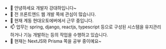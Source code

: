 - 👋 안녕하세요 개발자 강대하입니다~
- 👀 전 프론트엔드 웹 개발 쪽에 관심이 많습니다.
- 💞️ 현재 계동 현대오토에버에서 근무 중입니다.
- 📫 업무는 spring, django, reactjs, typescript 등으로 구성된 시스템을 유지관리하거나 기능 개발하는 등의 작업을 수행하고 있습니다.
- 🌱 현재는 NextJS와 Prisma 쪽을 공부 중이예요~



<!---
pigmario/pigmario is a ✨ special ✨ repository because its `README.md` (this file) appears on your GitHub profile.
You can click the Preview link to take a look at your changes.
--->
